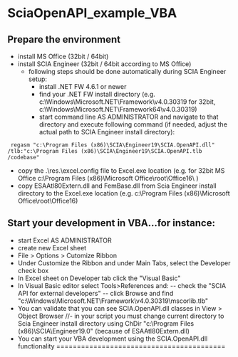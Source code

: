 # SciaOpenAPI_example_VBA
## Prepare the environment
* install MS Office (32bit / 64bit)
* install SCIA Engineer (32bit / 64bit according to MS Office)
    * following steps should be done automatically during SCIA Engineer setup:
        * install .NET FW 4.6.1 or newer
        * find your .NET FW install directory (e.g. c:\Windows\Microsoft.NET\Framework\v4.0.30319 for 32bit, c:\Windows\Microsoft.NET\Framework64\v4.0.30319) 
        * start command line AS ADMINISTRATOR and navigate to that directory and execute following command (if needed, adjust the actual path to SCIA Engineer install directory):
```
 regasm "c:\Program Files (x86)\SCIA\Engineer19\SCIA.OpenAPI.dll" /tlb:"c:\Program Files (x86)\SCIA\Engineer19\SCIA.OpenAPI.tlb /codebase" 
```
* copy the .\res.\excel.config file to Excel.exe location (e.g. for 32bit MS Office c:\Program Files (x86)\Microsoft Office\root\Office16\ )
* copy ESAAtl80Extern.dll and FemBase.dll from Scia Engineer install directory to the Excel.exe location (e.g. c:\Program Files (x86)\Microsoft Office\root\Office16\)


## Start your development in VBA...for instance:
- start Excel AS ADMINISTRATOR
- create new Excel sheet
- File > Options > Cutomize Ribbon
- Under Customize the Ribbon and under Main Tabs, select the Developer check box
- In Excel sheet on Developer tab click the "Visual Basic"
- In Visual Basic editor select Tools>References and:
-- check the "SCIA API for external developers"
-- click Browse and find "c:\Windows\Microsoft.NET\Framework\v4.0.30319\mscorlib.tlb"
- You can validate that you can see SCIA.OpenAPI.dll classes in View > Object Browser
//- in your script you must change current directory to Scia Engineer install directory using ChDir "c:\Program Files (x86)\SCIA\Engineer19.0\" (because of ESAAtl80Extern.dll)
- You can start your VBA development using the SCIA.OpenAPI.dll functionality
=========================================

